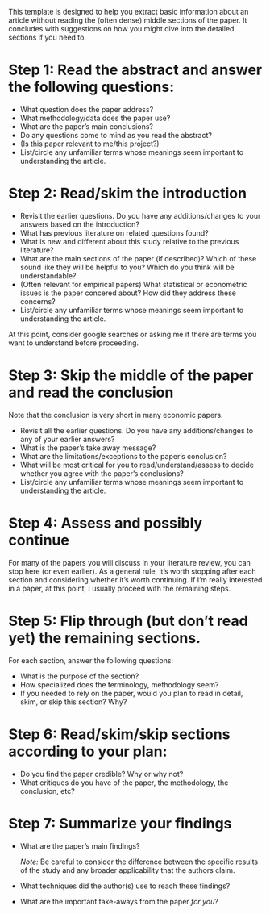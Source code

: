 This template is designed to help you extract basic information about an
article without reading the (often dense) middle sections of the paper.
It concludes with suggestions on how you might dive into the detailed
sections if you need to.

Step 1: Read the abstract and answer the following questions:
=============================================================

-   What question does the paper address?
-   What methodology/data does the paper use?
-   What are the paper’s main conclusions?
-   Do any questions come to mind as you read the abstract?
-   (Is this paper relevant to me/this project?)
-   List/circle any unfamiliar terms whose meanings seem important to
    understanding the article.

Step 2: Read/skim the introduction
==================================

-   Revisit the earlier questions. Do you have any additions/changes to
    your answers based on the introduction?
-   What has previous literature on related questions found?
-   What is new and different about this study relative to the previous
    literature?
-   What are the main sections of the paper (if described)? Which of
    these sound like they will be helpful to you? Which do you think
    will be understandable?
-   (Often relevant for empirical papers) What statistical or
    econometric issues is the paper concered about? How did they address
    these concerns?
-   List/circle any unfamiliar terms whose meanings seem important to
    understanding the article.

At this point, consider google searches or asking me if there are terms
you want to understand before proceeding.

Step 3: Skip the middle of the paper and read the conclusion
============================================================

Note that the conclusion is very short in many economic papers.

-   Revisit all the earlier questions. Do you have any additions/changes
    to any of your earlier answers?
-   What is the paper’s take away message?
-   What are the limitations/exceptions to the paper’s conclusion?
-   What will be most critical for you to read/understand/assess to
    decide whether you agree with the paper’s conclusions?
-   List/circle any unfamiliar terms whose meanings seem important to
    understanding the article.

Step 4: Assess and possibly continue
====================================

For many of the papers you will discuss in your literature review, you
can stop here (or even earlier). As a general rule, it’s worth stopping
after each section and considering whether it’s worth continuing. If I’m
really interested in a paper, at this point, I usually proceed with the
remaining steps.

Step 5: Flip through (but don’t read yet) the remaining sections.
=================================================================

For each section, answer the following questions:

-   What is the purpose of the section?
-   How specialized does the terminology, methodology seem?
-   If you needed to rely on the paper, would you plan to read in
    detail, skim, or skip this section? Why?

Step 6: Read/skim/skip sections according to your plan:
=======================================================

-   Do you find the paper credible? Why or why not?
-   What critiques do you have of the paper, the methodology, the
    conclusion, etc?

Step 7: Summarize your findings
===============================

-   What are the paper’s main findings?

    *Note:* Be careful to consider the difference between the specific
    results of the study and any broader applicability that the authors
    claim.

-   What techniques did the author(s) use to reach these findings?

-   What are the important take-aways from the paper *for you*?
